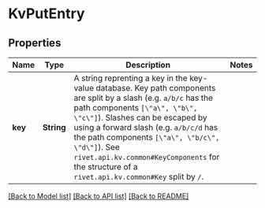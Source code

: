 # KvPutEntry

## Properties

Name | Type | Description | Notes
------------ | ------------- | ------------- | -------------
**key** | **String** | A string reprenting a key in the key-value database. Key path components are split by a slash (e.g. `a/b/c` has the path components `[\"a\", \"b\", \"c\"]`). Slashes can be escaped by using a forward slash (e.g. `a/b/c/d` has the path components `[\"a\", \"b/c\", \"d\"]`). See `rivet.api.kv.common#KeyComponents` for the structure of a `rivet.api.kv.common#Key` split by `/`. | 

[[Back to Model list]](../README.md#documentation-for-models) [[Back to API list]](../README.md#documentation-for-api-endpoints) [[Back to README]](../README.md)


